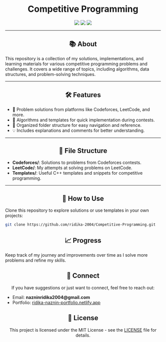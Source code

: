 
<h1 align="center">Competitive Programming</h1>
<p align="center">
    <img src="https://img.shields.io/badge/Language-C++-blue?style=flat-square">
    <img src="https://img.shields.io/badge/Status-Active-success?style=flat-square">
    <img src="https://img.shields.io/github/license/ridika-2004/Competitive-Programming?style=flat-square">
</p>

---

<h2 align="center">📚 About</h2>
<p>
This repository is a collection of my solutions, implementations, and learning materials for various competitive programming problems and challenges. 
It covers a wide range of topics, including algorithms, data structures, and problem-solving techniques.
</p>

---

<h2 align="center">🛠️ Features</h2>
<ul>
    <li>📖 Problem solutions from platforms like Codeforces, LeetCode, and more.</li>
    <li>🚀 Algorithms and templates for quick implementation during contests.</li>
    <li>📂 Organized folder structure for easy navigation and reference.</li>
    <li>💡 Includes explanations and comments for better understanding.</li>
</ul>

---

<h2 align="center">📁 File Structure</h2>
<ul>
    <li><strong>Codeforces/</strong>: Solutions to problems from Codeforces contests.</li>
    <li><strong>LeetCode/</strong>: My attempts at solving problems on LeetCode.</li>
    <li><strong>Templates/</strong>: Useful C++ templates and snippets for competitive programming.</li>
</ul>

---

<h2 align="center">📌 How to Use</h2>
<p>
Clone this repository to explore solutions or use templates in your own projects:
</p>

```bash
git clone https://github.com/ridika-2004/Competitive-Programming.git
```

<h2 align="center">📈 Progress</h2> 
<p> Keep track of my journey and improvements over time as I solve more problems and refine my skills. </p>

<h2 align="center">💌 Connect</h2> 
<p align="center"> If you have suggestions or just want to connect, feel free to reach out: </p> 
<ul> 
  <li>Email: <strong>nazninridika2004@gmail.com</strong></li> 
  <li>Portfolio: <a href="https://ridika-naznin-portfolio.netlify.app/" target="_blank">ridika-naznin-portfolio.netlify.app</a></li> 
</ul>

<h2 align="center">📝 License</h2>
<p align="center">
This project is licensed under the MIT License - see the <a href="LICENSE">LICENSE</a> file for details.
</p>

